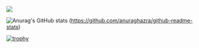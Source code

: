 ![](https://github-readme-blog-score-shota1995m.vercel.app/api/get_zenn_score?zennId=haoblackj)

![Anurag's GitHub stats](https://github-readme-stats.vercel.app/api?username=haoblackj)
(https://github.com/anuraghazra/github-readme-stats)

[![trophy](https://github-profile-trophy.vercel.app/?username=haoblackj&column=7
)](https://github.com/ryo-ma/github-profile-trophy)
